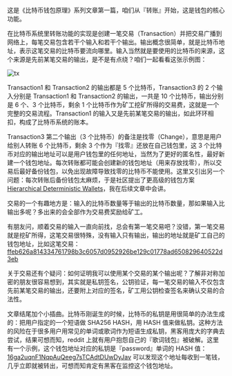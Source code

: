 这是《比特币钱包原理》系列文章第一篇，咱们从『转账』开始，这是钱包的核心功能。

在比特币系统里转账功能的实现是创建一笔交易（Transaction）并把交易广播到网络上，每笔交易包含若干个输入和若干个输出。输出概念很简单，就是比特币地址，表示这笔交易的比特币要流向哪里。输入当然就是要使用的比特币的来源，这个来源是先前某笔交易的输出，是不是有点绕？咱们一起看看这张示例图：

![tx](https://raw.githubusercontent.com/simon-liu/blockchain-consult/master/images/tx.png)

Transaction1 和 Transaction2 的输出都是 5 个比特币，Transaction3 的 2 个输入分别是 Transaction1 和 Transaction2 的输出，一共是 10 个比特币，输出分别是 6 个、3 个比特币，剩余 1 个比特币作为矿工挖矿所得的交易费，这就是一个完整的交易流程。Transaction1 的输入又是先前某笔交易的输出，如此环环相扣，构成了比特币系统的账本。

Transaction3 第二个输出（3 个比特币）的备注是找零（Change），意思是用户给别人转账 6 个比特币，剩余 3 个作为『找零』还放在自己钱包里，这 3 个比特币对应的输出地址可以是用户钱包里的任何地址，当然为了更好的匿名性，最好新建一个钱包地址。每次转账都可能会创建新的钱包地址（用来存放找零），所以交易后最好备份钱包，以免出现故障导致找零的比特币不能使用。这里又引出另一个问题：每次转账后备份钱包太麻烦，于是社区提出了更高级的钱包方案 [Hierarchical Deterministic Wallets](https://github.com/bitcoin/bips/blob/master/bip-0032.mediawiki)，我在后续文章中会讲。

交易的一个有趣地方是：输入的比特币数量等于输出的比特币数量，那如果输入比输出多呢？多出来的会全部作为交易费奖励给矿工。

有朋友问，顺着交易的输入一直向前找，总会有第一笔交易吧？没错，第一笔交易就是挖矿所得，这笔交易很特殊，没有输入只有输出，输出的地址就是矿工自己的钱包地址，比如这笔交易：[ffeb626a814334761798b3c6057d0952926be129c01778ad650829640522d3eb](https://www.blockchain.com/btc/tx/ffeb626a814334761798b3c6057d0952926be129c01778ad650829640522d3eb)

关于交易还有个疑问：如何证明我可以使用某个交易的某个输出呢？了解非对称加密的朋友很容易想到，其实就是私钥签名，公钥验证，每一笔交易的输入不仅包含先前某笔交易的输出，还要附上对应的签名，矿工用公钥检查签名来确认交易的合法性。

文章结尾加个小插曲。比特币刚诞生的时候，比特币的私钥是用很简单的办法生成的：把用户指定的一个短语做 SHA256 HASH，用 HASH 值来做私钥。这种方法的风险在于很多用户用常见的单词或歌词作为短语生成私钥，黑客用庞大的字典去尝试，结果可想而知，reddit 上就有用户抱怨自己的『歌词钱包』被破解。这里有一个示例，这个钱包地址对应的私钥是『password』单词的 HASH 值：[16ga2uqnF1NqpAuQeeg7sTCAdtDUwDyJav](https://www.blockchain.com/btc/address/16ga2uqnF1NqpAuQeeg7sTCAdtDUwDyJav) 可以发现这个地址每收到一笔钱，几乎立即就被转出，可想而知肯定有黑客在监控这个钱包地址。